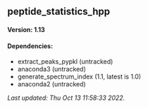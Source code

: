 ## peptide_statistics_hpp

#### Version: 1.13

#### Dependencies: 
* extract_peaks_pypkl (untracked)
* anaconda3 (untracked)
* generate_spectrum_index (1.1, latest is 1.0)
* anaconda2 (untracked)

_Last updated: Thu Oct 13 11:58:33 2022._

<data id=CCMS_DEPLOYMENTS_HEADER_BREAK_ELEMENT_CAUTION_ANYTHING_ABOVE_WILL_BE_AUTOGENERATED />











